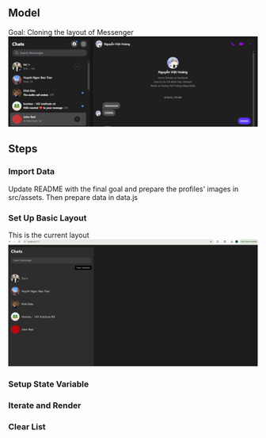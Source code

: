 ## Model
Goal: Cloning the layout of Messenger
![alt text](./src/assets/model_layout.png)

## Steps

### Import Data
Update README with the final goal and prepare the profiles' images in src/assets. Then prepare data in data.js

### Set Up Basic Layout
This is the current layout 
![alt text](./src/assets/current_layout.png)

### Setup State Variable


### Iterate and Render


### Clear List
